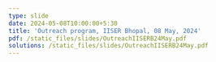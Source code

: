 ```yaml
---
type: slide
date: 2024-05-08T10:00:00+5:30
title: 'Outreach program, IISER Bhopal, 08 May, 2024'
pdf: /static_files/slides/OutreachIISERB24May.pdf
solutions: /static_files/slides/OutreachIISERB24May.pdf
---
```


<!--
tex: /static_files/slides/slides.pdf
solutions: /static_files/slides/slides.pdf
-->

<!--
due_event: 
    type: due
    date: 2020-12-13T23:59:00+3:30
    description: 'Assignment alg #1 due'
-->
